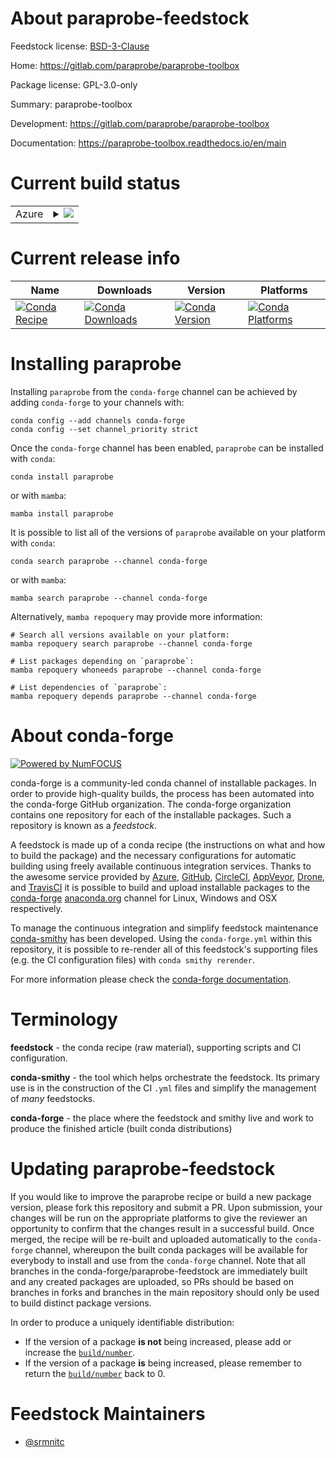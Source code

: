 About paraprobe-feedstock
=========================

Feedstock license: [BSD-3-Clause](https://github.com/conda-forge/paraprobe-feedstock/blob/main/LICENSE.txt)

Home: https://gitlab.com/paraprobe/paraprobe-toolbox

Package license: GPL-3.0-only

Summary: paraprobe-toolbox

Development: https://gitlab.com/paraprobe/paraprobe-toolbox

Documentation: https://paraprobe-toolbox.readthedocs.io/en/main

Current build status
====================


<table>
    
  <tr>
    <td>Azure</td>
    <td>
      <details>
        <summary>
          <a href="https://dev.azure.com/conda-forge/feedstock-builds/_build/latest?definitionId=18913&branchName=main">
            <img src="https://dev.azure.com/conda-forge/feedstock-builds/_apis/build/status/paraprobe-feedstock?branchName=main">
          </a>
        </summary>
        <table>
          <thead><tr><th>Variant</th><th>Status</th></tr></thead>
          <tbody><tr>
              <td>linux_64_numpy1.22python3.10.____cpython</td>
              <td>
                <a href="https://dev.azure.com/conda-forge/feedstock-builds/_build/latest?definitionId=18913&branchName=main">
                  <img src="https://dev.azure.com/conda-forge/feedstock-builds/_apis/build/status/paraprobe-feedstock?branchName=main&jobName=linux&configuration=linux%20linux_64_numpy1.22python3.10.____cpython" alt="variant">
                </a>
              </td>
            </tr><tr>
              <td>linux_64_numpy1.22python3.8.____cpython</td>
              <td>
                <a href="https://dev.azure.com/conda-forge/feedstock-builds/_build/latest?definitionId=18913&branchName=main">
                  <img src="https://dev.azure.com/conda-forge/feedstock-builds/_apis/build/status/paraprobe-feedstock?branchName=main&jobName=linux&configuration=linux%20linux_64_numpy1.22python3.8.____cpython" alt="variant">
                </a>
              </td>
            </tr><tr>
              <td>linux_64_numpy1.22python3.9.____cpython</td>
              <td>
                <a href="https://dev.azure.com/conda-forge/feedstock-builds/_build/latest?definitionId=18913&branchName=main">
                  <img src="https://dev.azure.com/conda-forge/feedstock-builds/_apis/build/status/paraprobe-feedstock?branchName=main&jobName=linux&configuration=linux%20linux_64_numpy1.22python3.9.____cpython" alt="variant">
                </a>
              </td>
            </tr><tr>
              <td>linux_64_numpy1.23python3.11.____cpython</td>
              <td>
                <a href="https://dev.azure.com/conda-forge/feedstock-builds/_build/latest?definitionId=18913&branchName=main">
                  <img src="https://dev.azure.com/conda-forge/feedstock-builds/_apis/build/status/paraprobe-feedstock?branchName=main&jobName=linux&configuration=linux%20linux_64_numpy1.23python3.11.____cpython" alt="variant">
                </a>
              </td>
            </tr><tr>
              <td>linux_64_numpy1.26python3.12.____cpython</td>
              <td>
                <a href="https://dev.azure.com/conda-forge/feedstock-builds/_build/latest?definitionId=18913&branchName=main">
                  <img src="https://dev.azure.com/conda-forge/feedstock-builds/_apis/build/status/paraprobe-feedstock?branchName=main&jobName=linux&configuration=linux%20linux_64_numpy1.26python3.12.____cpython" alt="variant">
                </a>
              </td>
            </tr>
          </tbody>
        </table>
      </details>
    </td>
  </tr>
</table>

Current release info
====================

| Name | Downloads | Version | Platforms |
| --- | --- | --- | --- |
| [![Conda Recipe](https://img.shields.io/badge/recipe-paraprobe-green.svg)](https://anaconda.org/conda-forge/paraprobe) | [![Conda Downloads](https://img.shields.io/conda/dn/conda-forge/paraprobe.svg)](https://anaconda.org/conda-forge/paraprobe) | [![Conda Version](https://img.shields.io/conda/vn/conda-forge/paraprobe.svg)](https://anaconda.org/conda-forge/paraprobe) | [![Conda Platforms](https://img.shields.io/conda/pn/conda-forge/paraprobe.svg)](https://anaconda.org/conda-forge/paraprobe) |

Installing paraprobe
====================

Installing `paraprobe` from the `conda-forge` channel can be achieved by adding `conda-forge` to your channels with:

```
conda config --add channels conda-forge
conda config --set channel_priority strict
```

Once the `conda-forge` channel has been enabled, `paraprobe` can be installed with `conda`:

```
conda install paraprobe
```

or with `mamba`:

```
mamba install paraprobe
```

It is possible to list all of the versions of `paraprobe` available on your platform with `conda`:

```
conda search paraprobe --channel conda-forge
```

or with `mamba`:

```
mamba search paraprobe --channel conda-forge
```

Alternatively, `mamba repoquery` may provide more information:

```
# Search all versions available on your platform:
mamba repoquery search paraprobe --channel conda-forge

# List packages depending on `paraprobe`:
mamba repoquery whoneeds paraprobe --channel conda-forge

# List dependencies of `paraprobe`:
mamba repoquery depends paraprobe --channel conda-forge
```


About conda-forge
=================

[![Powered by
NumFOCUS](https://img.shields.io/badge/powered%20by-NumFOCUS-orange.svg?style=flat&colorA=E1523D&colorB=007D8A)](https://numfocus.org)

conda-forge is a community-led conda channel of installable packages.
In order to provide high-quality builds, the process has been automated into the
conda-forge GitHub organization. The conda-forge organization contains one repository
for each of the installable packages. Such a repository is known as a *feedstock*.

A feedstock is made up of a conda recipe (the instructions on what and how to build
the package) and the necessary configurations for automatic building using freely
available continuous integration services. Thanks to the awesome service provided by
[Azure](https://azure.microsoft.com/en-us/services/devops/), [GitHub](https://github.com/),
[CircleCI](https://circleci.com/), [AppVeyor](https://www.appveyor.com/),
[Drone](https://cloud.drone.io/welcome), and [TravisCI](https://travis-ci.com/)
it is possible to build and upload installable packages to the
[conda-forge](https://anaconda.org/conda-forge) [anaconda.org](https://anaconda.org/)
channel for Linux, Windows and OSX respectively.

To manage the continuous integration and simplify feedstock maintenance
[conda-smithy](https://github.com/conda-forge/conda-smithy) has been developed.
Using the ``conda-forge.yml`` within this repository, it is possible to re-render all of
this feedstock's supporting files (e.g. the CI configuration files) with ``conda smithy rerender``.

For more information please check the [conda-forge documentation](https://conda-forge.org/docs/).

Terminology
===========

**feedstock** - the conda recipe (raw material), supporting scripts and CI configuration.

**conda-smithy** - the tool which helps orchestrate the feedstock.
                   Its primary use is in the construction of the CI ``.yml`` files
                   and simplify the management of *many* feedstocks.

**conda-forge** - the place where the feedstock and smithy live and work to
                  produce the finished article (built conda distributions)


Updating paraprobe-feedstock
============================

If you would like to improve the paraprobe recipe or build a new
package version, please fork this repository and submit a PR. Upon submission,
your changes will be run on the appropriate platforms to give the reviewer an
opportunity to confirm that the changes result in a successful build. Once
merged, the recipe will be re-built and uploaded automatically to the
`conda-forge` channel, whereupon the built conda packages will be available for
everybody to install and use from the `conda-forge` channel.
Note that all branches in the conda-forge/paraprobe-feedstock are
immediately built and any created packages are uploaded, so PRs should be based
on branches in forks and branches in the main repository should only be used to
build distinct package versions.

In order to produce a uniquely identifiable distribution:
 * If the version of a package **is not** being increased, please add or increase
   the [``build/number``](https://docs.conda.io/projects/conda-build/en/latest/resources/define-metadata.html#build-number-and-string).
 * If the version of a package **is** being increased, please remember to return
   the [``build/number``](https://docs.conda.io/projects/conda-build/en/latest/resources/define-metadata.html#build-number-and-string)
   back to 0.

Feedstock Maintainers
=====================

* [@srmnitc](https://github.com/srmnitc/)

